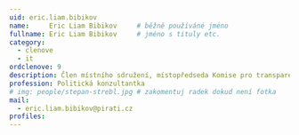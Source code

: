```yaml
---
uid: eric.liam.bibikov
name:     Eric Liam Bibikov  	# běžně používáné jméno
fullname: Eric Liam Bibikov  	# jméno s tituly etc.
category:
  - clenove
  - it
ordclenove: 9
description: Člen místního sdružení, místopředseda Komise pro transparentnost a informatiku
profession: Politická konzultantka
# img: people/stepan-strebl.jpg # zakomentuj radek dokud není fotka
mail:
  - eric.liam.bibikov@pirati.cz
profiles:
---
```

